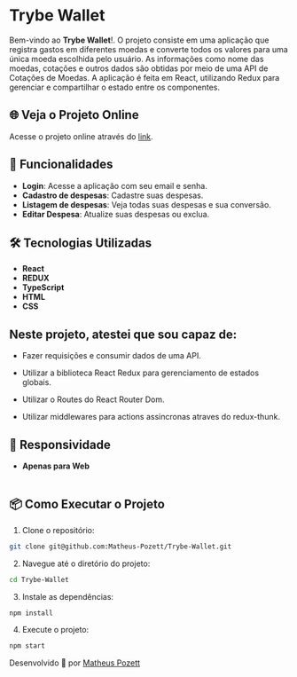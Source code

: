 # Trybe Wallet

Bem-vindo ao **Trybe Wallet**!. O projeto consiste em uma aplicação que registra gastos em diferentes moedas e converte todos os valores para uma única moeda escolhida pelo usuário. As informações como nome das moedas, cotações e outros dados são obtidas por meio de uma API de Cotações de Moedas. A aplicação é feita em React, utilizando Redux para gerenciar e compartilhar o estado entre os componentes.

## 🌐 Veja o Projeto Online

Acesse o projeto online através do [link](https://my-wallet-gilt.vercel.app/).

## 🚀 Funcionalidades

- **Login**: Acesse a aplicação com seu email e senha.
- **Cadastro de despesas**: Cadastre suas despesas.
- **Listagem de despesas**: Veja todas suas despesas e sua conversão.
- **Editar Despesa**: Atualize suas despesas ou exclua.

## 🛠️ Tecnologias Utilizadas

- **React**
- **REDUX**
- **TypeScript**
- **HTML**
- **CSS**

## Neste projeto, atestei que sou capaz de:

- Fazer requisições e consumir dados de uma API.

- Utilizar a biblioteca React Redux para gerenciamento de estados globais.

- Utilizar o Routes do React Router Dom.

- Utilizar middlewares para actions assincronas atraves do redux-thunk.

## 📱 Responsividade

- **Apenas para Web**
  <br><br>

## 📦 Como Executar o Projeto

1. Clone o repositório:

```bash
git clone git@github.com:Matheus-Pozett/Trybe-Wallet.git
```

2. Navegue até o diretório do projeto:

```bash
cd Trybe-Wallet
```

3. Instale as dependências:

```bash
npm install
```

4. Execute o projeto:

```bash
npm start
```

Desenvolvido 💚 por [Matheus Pozett](https://www.linkedin.com/in/matheus-pozett/)
